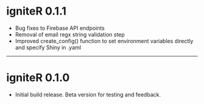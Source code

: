 # igniteR 0.1.1

* Bug fixes to Firebase API endpoints
* Removal of email regx string validation step
* Improved create_config() function to set environment variables directly and specify Shiny in .yaml

-----

# igniteR 0.1.0

* Initial build release. Beta version for testing and feedback.
